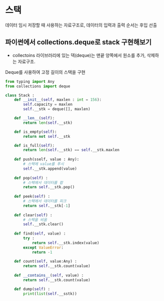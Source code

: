 # 스택

데이터 임시 저장할 때 사용하는 자료구조로, 데이터의 입력과 출력 순서는 후입 선출

## 파이썬에서 collections.deque로 stack 구현해보기
- collectoins 라이브러리에 있는 덱(deque)는 맨끝 양쪽에서 원소를 추가, 삭제하는 자료구조.

Deque를 사용하여 고정 길이의 스택을 구현
~~~python
from typing import Any
from collections import deque

class Stack : 
    def __init__(self, maxlen : int = 156):
        self.capacity = maxlen
        self.__stk = deque([], maxlen)

    def __len__(self):
        return len(self.__stk)

    def is_empty(self):
        return not self.__stk

    def is_full(self):
        return len(self.__stk) == self.__stk.maxlen
    
    def push(sself, value : Any):
        # 스택에 value를 푸시
        self.__stk.append(value)
    
    def pop(self) : 
        # 스택에서 데이터를 팝
        return self.__stk.pop()
    
    def peek(self) :
        # 스택에서 데이터를 피크
        return self.__stk[-1]
    
    def clear(self) :
        # 스택을 비움
        self.__stk.clear()
    
    def find(self, value) :
        try : 
            return self.__stk.index(value)
        except ValueError:
            return -1
    
    def count(self, value:Any) :
        return self.__stk.count(value)
    
    def __contains__(self, value) :
        return self.__stk.count(value)

    def dump(self) :
        print(list(self.__sstk))
~~~